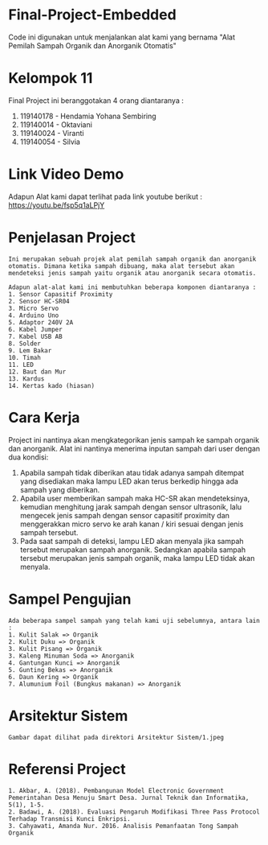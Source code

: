 # Final-Project-Embedded
Code ini digunakan untuk menjalankan alat kami yang bernama "Alat Pemilah Sampah Organik dan Anorganik Otomatis"

# Kelompok 11
Final Project ini beranggotakan 4 orang diantaranya : <br>
1. 119140178 - Hendamia Yohana Sembiring <br>
2. 119140014 - Oktaviani <br> 
3. 119140024 - Viranti <br>
4. 119140054 - Silvia <br>

# Link Video Demo
  Adapun Alat kami dapat terlihat pada link youtube berikut :
    https://youtu.be/fsp5q1aLPjY
  
# Penjelasan Project
    Ini merupakan sebuah projek alat pemilah sampah organik dan anorganik otomatis. Dimana ketika sampah dibuang, maka alat tersebut akan mendeteksi jenis sampah yaitu organik atau anorganik secara otomatis. 
    
    Adapun alat-alat kami ini membutuhkan beberapa komponen diantaranya : 
    1. Sensor Capasitif Proximity 
    2. Sensor HC-SR04 
    3. Micro Servo 
    4. Arduino Uno 
    5. Adaptor 240V 2A
    6. Kabel Jumper
    7. Kabel USB AB
    8. Solder 
    9. Lem Bakar
    10. Timah 
    11. LED 
    12. Baut dan Mur 
    13. Kardus 
    14. Kertas kado (hiasan)

# Cara Kerja 
  Project ini nantinya akan mengkategorikan jenis sampah ke sampah organik dan anorganik. Alat ini nantinya menerima inputan sampah dari user dengan dua kondisi: <br>
  1. Apabila sampah tidak diberikan atau tidak adanya sampah ditempat yang disediakan maka lampu LED akan terus berkedip hingga ada sampah yang diberikan. <br>
  2. Apabila user memberikan sampah maka HC-SR akan mendeteksinya, kemudian menghitung jarak sampah dengan sensor ultrasonik, lalu mengecek jenis sampah dengan sensor capasitif proximity dan menggerakkan micro servo ke arah kanan / kiri sesuai dengan jenis sampah tersebut. <br>
  3. Pada saat sampah di deteksi, lampu LED akan menyala jika sampah tersebut merupakan sampah anorganik. Sedangkan apabila sampah tersebut merupakan jenis sampah organik, maka lampu LED tidak akan menyala. <br>

# Sampel Pengujian
    Ada beberapa sampel sampah yang telah kami uji sebelumnya, antara lain :
    1. Kulit Salak => Organik
    2. Kulit Duku => Organik
    3. Kulit Pisang => Organik
    3. Kaleng Minuman Soda => Anorganik
    4. Gantungan Kunci => Anorganik
    5. Gunting Bekas => Anorganik
    6. Daun Kering => Organik
    7. Alumunium Foil (Bungkus makanan) => Anorganik
  
# Arsitektur Sistem
    Gambar dapat dilihat pada direktori Arsitektur Sistem/1.jpeg
    
# Referensi Project
    1. Akbar, A. (2018). Pembangunan Model Electronic Government Pemerintahan Desa Menuju Smart Desa. Jurnal Teknik dan Informatika, 5(1), 1-5. 
    2. Badawi, A. (2018). Evaluasi Pengaruh Modifikasi Three Pass Protocol Terhadap Transmisi Kunci Enkripsi. 
    3. Cahyawati, Amanda Nur. 2016. Analisis Pemanfaatan Tong Sampah Organik
